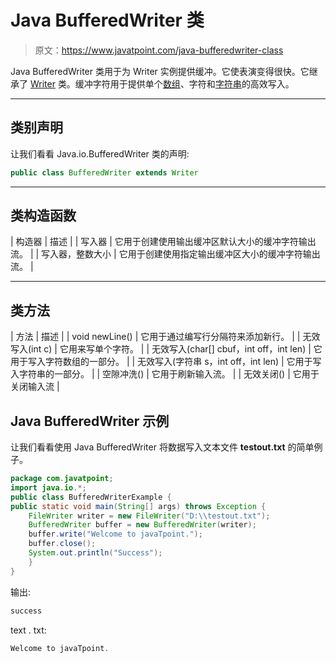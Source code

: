 # Java BufferedWriter 类

> 原文：<https://www.javatpoint.com/java-bufferedwriter-class>

Java BufferedWriter 类用于为 Writer 实例提供缓冲。它使表演变得很快。它继承了 [Writer](java-writer-class) 类。缓冲字符用于提供单个[数组](array-in-java)、字符和[字符串](java-string)的高效写入。

* * *

## 类别声明

让我们看看 Java.io.BufferedWriter 类的声明:

```java
public class BufferedWriter extends Writer

```

* * *

## 类构造函数

| 构造器 | 描述 |
| 写入器 | 它用于创建使用输出缓冲区默认大小的缓冲字符输出流。 |
| 写入器，整数大小 | 它用于创建使用指定输出缓冲区大小的缓冲字符输出流。 |

* * *

## 类方法

| 方法 | 描述 |
| void newLine() | 它用于通过编写行分隔符来添加新行。 |
| 无效写入(int c) | 它用来写单个字符。 |
| 无效写入(char[] cbuf，int off，int len) | 它用于写入字符数组的一部分。 |
| 无效写入(字符串 s，int off，int len) | 它用于写入字符串的一部分。 |
| 空隙冲洗() | 它用于刷新输入流。 |
| 无效关闭() | 它用于关闭输入流 |

## Java BufferedWriter 示例

让我们看看使用 Java BufferedWriter 将数据写入文本文件 **testout.txt** 的简单例子。

```java
package com.javatpoint;
import java.io.*;
public class BufferedWriterExample {
public static void main(String[] args) throws Exception {	
	FileWriter writer = new FileWriter("D:\\testout.txt");
	BufferedWriter buffer = new BufferedWriter(writer);
	buffer.write("Welcome to javaTpoint.");
	buffer.close();
	System.out.println("Success");
	}
}

```

输出:

```java
success

```

text . txt:

```java
Welcome to javaTpoint.

```